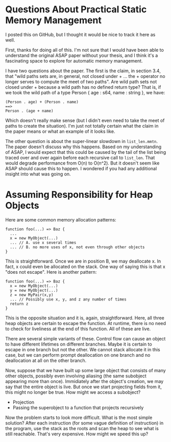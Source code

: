 # Questions About Practical Static Memory Management

I posted this on GitHub, but I thought it would be nice to track it here as well. 

First, thanks for doing all of this. I'm not sure that I would have been able to
understand the original ASAP paper without your thesis, and I think it's a
fascinating space to explore for automatic memory management.

I have two questions about the paper. The first is the claim, in section 3.4,
that "wild paths sets are, in general, not closed under + ... the + operator
no longer serves to compute the meet of two paths". Are wild path sets not closed
under + because a wild path has no defined return type? That is, if we took the
wild path of a type Person { age : s64, name : string }, we have:

    (Person . age) + (Person . name)
    ==>
    Person . (age + name)

Which doesn't really make sense (but I didn't even need to take the meet of paths
to create the situation). I'm just not totally certain what the claim in the paper
means or what an example of it looks like.

The other question is about the super-linear slowdown in `list_len.mmtn`.
The paper doesn't discuss why this happens. Based on my understanding of ASAP,
I would expect that this could be caused by the tail of the list being traced
over and over again before each recursive call to `list_len`. That would degrade
performance from O(n) to O(n^2). But it doesn't seem like ASAP should cause this
to happen. I wondered if you had any additional insight into what was going on.

# Assuming Responsibility for Heap Objects

Here are some common memory allocation patterns:

    function foo(...) => Baz {
      ...
      x = new MyObject(...)
      ... // A. use x several times
      ... // B. no more uses of x, not even through other objects
    }

This is straightforward. Once we are in position B, we may deallocate x.
In fact, x could even be allocated on the stack. One way of saying this is
that x "does not escape". Here is another pattern:

    function foo(...) => Baz {
      x = new MyObject(...)
      y = new MyObject(...)
      z = new MyPair(x,y)
      ... // Possibly use x, y, and z any number of times
      return z
    }

This is the opposite situation and it is, again, straightforward. Here, all
three heap objects are certain to escape the function. At runtime, there is
no need to check for liveliness at the end of this function. All of these
are live.

There are several simple variants of these. Control flow can cause an object
to have different lifetimes on different branches. Maybe it is certain to
escape in one branch but not the other. We cannot stack allocate it in this
case, but we can perform prompt deallocation on one branch and no deallocation
at all on the other branch.

Now, suppose that we have built up some large object that consists of many
other objects, possibly even involving aliasing (the same subobject appearing
more than once). Immidiately after the object's creation, we may say that
the entire object is live. But once we start projecting fields from it,
this might no longer be true. How might we access a subobject?

* Projection
* Passing the superobject to a function that projects recursively

Now the problem starts to look more difficult. What is the most simple
solution? After each instruction (for some vague definition of instruction)
in the program, use the stack as the roots and scan the heap to see what
is still reachable. That's very expensive. How might we speed this up?

